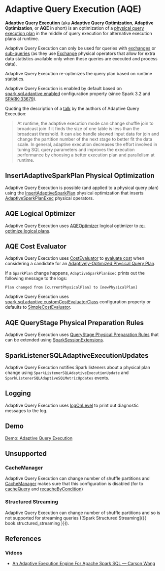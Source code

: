 # Adaptive Query Execution (AQE)

**Adaptive Query Execution** (aka **Adaptive Query Optimization**, **Adaptive Optimization**, or **AQE** in short) is an optimization of a [physical query execution plan](../physical-operators/SparkPlan.md) in the middle of query execution for alternative execution plans at runtime.

Adaptive Query Execution can only be used for queries with [exchanges](../physical-operators/Exchange.md) or [sub-queries](../expressions/SubqueryExpression.md) (as they use [Exchange](../physical-operators/Exchange.md) physical operators that allow for extra data statistics available only when these queries are executed and process data).

Adaptive Query Execution re-optimizes the query plan based on runtime statistics.

Adaptive Query Execution is enabled by default based on [spark.sql.adaptive.enabled](../configuration-properties.md#spark.sql.adaptive.enabled) configuration property (since Spark 3.2 and [SPARK-33679](https://issues.apache.org/jira/browse/SPARK-33679)).

Quoting the description of a [talk](#references) by the authors of Adaptive Query Execution:

> At runtime, the adaptive execution mode can change shuffle join to broadcast join if it finds the size of one table is less than the broadcast threshold. It can also handle skewed input data for join and change the partition number of the next stage to better fit the data scale. In general, adaptive execution decreases the effort involved in tuning SQL query parameters and improves the execution performance by choosing a better execution plan and parallelism at runtime.

## InsertAdaptiveSparkPlan Physical Optimization

Adaptive Query Execution is possible (and applied to a physical query plan) using the [InsertAdaptiveSparkPlan](../physical-optimizations/InsertAdaptiveSparkPlan.md) physical optimization that inserts [AdaptiveSparkPlanExec](../physical-operators/AdaptiveSparkPlanExec.md) physical operators.

## AQE Logical Optimizer

Adaptive Query Execution uses [AQEOptimizer](AQEOptimizer.md) logical optimizer to [re-optimize logical plans](../physical-operators/AdaptiveSparkPlanExec.md#reOptimize).

## AQE Cost Evaluator

Adaptive Query Execution uses [CostEvaluator](CostEvaluator.md) to [evaluate cost](CostEvaluator.md#evaluateCost) when considering a candidate for an [Adaptively-Optimized Physical Query Plan](../physical-operators/AdaptiveSparkPlanExec.md#executedPlan).

If a `SparkPlan` change happens, `AdaptiveSparkPlanExec` prints out the following message to the logs:

```text
Plan changed from [currentPhysicalPlan] to [newPhysicalPlan]
```

Adaptive Query Execution uses [spark.sql.adaptive.customCostEvaluatorClass](../configuration-properties.md#spark.sql.adaptive.customCostEvaluatorClass) configuration property or defaults to [SimpleCostEvaluator](SimpleCostEvaluator.md).

## AQE QueryStage Physical Preparation Rules

Adaptive Query Execution uses [QueryStage Physical Preparation Rules](../physical-operators/AdaptiveSparkPlanExec.md#queryStagePreparationRules) that can be extended using [SparkSessionExtensions](../SparkSessionExtensions.md#buildQueryStagePrepRules).

## SparkListenerSQLAdaptiveExecutionUpdates

Adaptive Query Execution notifies Spark listeners about a physical plan change using `SparkListenerSQLAdaptiveExecutionUpdate` and `SparkListenerSQLAdaptiveSQLMetricUpdates` events.

## Logging

Adaptive Query Execution uses [logOnLevel](../physical-operators/AdaptiveSparkPlanExec.md#logOnLevel) to print out diagnostic messages to the log.

## Demo

[Demo: Adaptive Query Execution](../demo/adaptive-query-execution.md)

## Unsupported

### CacheManager

Adaptive Query Execution can change number of shuffle partitions and [CacheManager](../CacheManager.md#forceDisableConfigs) makes sure that this configuration is disabled (for to [cacheQuery](../CacheManager.md#cacheQuery) and [recacheByCondition](../CacheManager.md#recacheByCondition))

### Structured Streaming

Adaptive Query Execution can change number of shuffle partitions and so is not supported for streaming queries ([Spark Structured Streaming]({{ book.structured_streaming }})).

## References

### Videos

* [An Adaptive Execution Engine For Apache Spark SQL &mdash; Carson Wang](https://youtu.be/FZgojLWdjaw)
